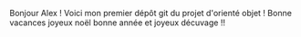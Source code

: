 Bonjour Alex ! Voici mon premier dépôt git du projet d'orienté objet ! 
Bonne vacances joyeux noël bonne année et joyeux décuvage !! 

